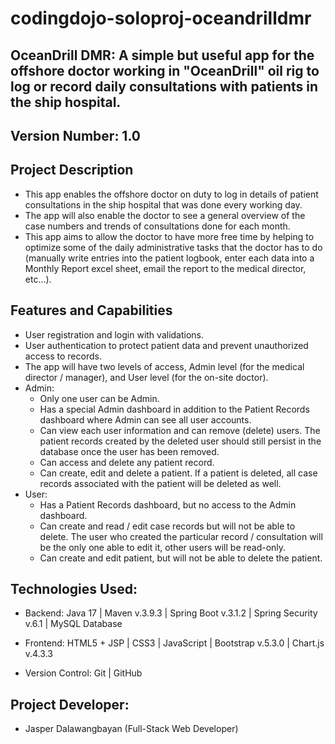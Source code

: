 # codingdojo-soloproj-oceandrilldmr

## OceanDrill DMR: A simple but useful app for the offshore doctor working in "OceanDrill" oil rig to log or record daily consultations with patients in the ship hospital.
## Version Number: 1.0

## Project Description
- This app enables the offshore doctor on duty to log in details of patient consultations in the ship hospital that was done every working day.
- The app will also enable the doctor to see a general overview of the case numbers and trends of consultations done for each month.
- This app aims to allow the doctor to have more free time by helping to optimize some of the daily administrative tasks that the doctor has to do (manually write entries into the patient logbook, enter each data into a Monthly Report excel sheet, email the report to the medical director, etc...).

## Features and Capabilities
- User registration and login with validations.
- User authentication to protect patient data and prevent unauthorized access to records.
- The app will have two levels of access, Admin level (for the medical director / manager), and User level (for the on-site doctor).
- Admin:
    - Only one user can be Admin.
    - Has a special Admin dashboard in addition to the Patient Records dashboard where Admin can see all user accounts.
    - Can view each user information and can remove (delete) users. The patient records created by the deleted user should still persist in the database once the user has been removed.
    - Can access and delete any patient record.
    - Can create, edit and delete a patient. If a patient is deleted, all case records associated with the patient will be deleted as well.
- User:
    - Has a Patient Records dashboard, but no access to the Admin dashboard.
    - Can create and read / edit case records but will not be able to delete. The user who created the particular record / consultation will be the only one able to edit it, other users will be read-only.
    - Can create and edit patient, but will not be able to delete the patient.

## Technologies Used:
- Backend: Java 17 | Maven v.3.9.3 | Spring Boot v.3.1.2 | Spring Security v.6.1 | MySQL Database

- Frontend: HTML5 + JSP | CSS3 | JavaScript | Bootstrap v.5.3.0 | Chart.js v.4.3.3

- Version Control: Git | GitHub

## Project Developer:
- Jasper Dalawangbayan (Full-Stack Web Developer)